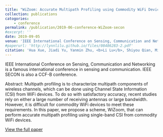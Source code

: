 ```yaml
---
title: "WiZoom: Accurate Multipath Profiling using Commodity WiFi Devices with Limited Bandwidth"
collection: publications
catogories: 
    - conference
permalink: /publication/2019-06-conference-WiZoom-secon
#excerpt: ''
date: 2019-09-05
venue: 'IEEE International Conference on Sensing, Communication and Networking (IEEE SECON 2019)'
#paperurl: 'http://lynnlilu.github.io/files/08486283-2.pdf'
citation: 'Hua Xue, Jiadi Yu, Yanmin Zhu, <b>Li Lu</b>, Shiyou Qian, Minglu Li. (2019). &quot;WiZoom: Accurate Multipath Profiling using Commodity WiFi Devices with Limited Bandwidth.&quot; <i>IEEE SECON 2019</i>. Boston, MA, USA. pp. 1-9. doi: 10.1109/SAHCN.2019.8824859.'
---
```


IEEE International Conference on Sensing, Communication and Networking is a famous international conference in sensing and communication. IEEE SECON is also a CCF-B conference.

Abstract: Multipath profiling is to characterize multipath components of wireless channels, which can be done using Channel State Information (CSI) from WiFi devices. To do so with satisfactory accuracy, recent studies rely on either a large number of receiving antennas or large bandwidth. However, it is difficult for commodity WiFi devices to meet these requirements. In this paper, we propose a scheme, WiZoom, that can perform accurate multipath profiling using single-band CSI from commodity WiFi devices.

[View the full paper](https://ieeexplore.ieee.org/document/8824859)

